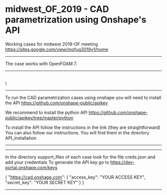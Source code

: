 # midwest_OF_2019 - CAD parametrization using Onshape's API

Working cases for midwest 2019-OF meeting
https://sites.google.com/view/mofug2019v1/home



****************************************************************************************

The case works with OpenFOAM 7.

****************************************************************************************

\
\

****************************************************************************************

To run the CAD parametrization cases using onshape you will need to install the API
https://github.com/onshape-public/apikey

We recommend to install the python API
https://github.com/onshape-public/apikey/tree/master/python

To install the API follow the instructions in the link (they are straightforward)
You can also follow our instructions.  You will find them in the directory API_installation

****************************************************************************************



****************************************************************************************

In the directory support_files of each case look for the file creds.json and add your credentials
To generate the API key go to https://dev-portal.onshape.com/keys

{
    "https://cad.onshape.com": {
        "access_key": "YOUR ACCESS KEY",
        "secret_key": "YOUR SECRET KEY"
    }
}

****************************************************************************************
